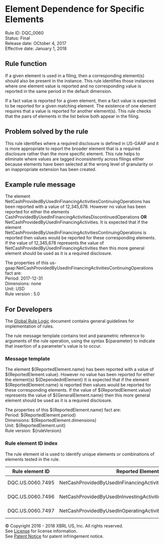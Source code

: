 # Element Dependence for Specific Elements
Rule ID: DQC_0060  
Status:  Final  
Release date: OCtober 4, 2017  
Effective date: January 1, 2018  

## Rule function

If a given element is used in a filing, then a corresponding element(s) should also be present in the instance. This rule identifies those instances where one element value is reported and no corresponding value is reported in the same period in the default dimension.

If a fact value is reported for a given element, then a fact value is expected to be reported for a given matching element. The existence of one element requires that a value is reported for another element(s). This rule checks that the pairs of elements in the list below both appear in the filing.

## Problem solved by the rule

This rule identifies where a required disclosure is defined in US-GAAP and it is more appropriate to report the broader element that is a required disclosure rather than the more specific element. This rule helps to eliminate where values are tagged inconsistently across filings either because elements have been selected at the wrong level of granularity or an inappropriate extension has been created.

## Example rule message

The element NetCashProvidedByUsedInFinancingActivitiesContinuingOperations has been reported with a value of 12,345,678\. However no value has been reported for either the elements CashProvidedByUsedInFinancingActivitiesDiscontinuedOperations **OR** NetCashProvidedByUsedInFinancingActivities. It is expected that if the element NetCashProvidedByUsedInFinancingActivitiesContinuingOperations is reported then values would be reported for these corresponding elements. If the value of 12,345,678 represents the value of NetCashProvidedByUsedInFinancingActivities then this more general element should be used as it is a required disclosure.

The properties of this us-gaap:NetCashProvidedByUsedInFinancingActivitiesContinuingOperations fact are:  
Period: 2017-12-31  
Dimensions: none  
Unit: USD  
Rule version : 5.0

## For Developers

The [Global Rule Logic](https://xbrl.us/dqc_0001) document contains general guidelines for implementation of rules.

The rule message template contains text and parametric reference to arguments of the rule operation, using the syntax ${parameter} to indicate that insertion of a parameter's value is to occur.

### Message template

The element ${ReportedElement.name} has been reported with a value of ${ReportedElement.value}. However no value has been reported for either the element(s) ${DependedntElement} It is expected that if the element ${ReportedElement.name} is reported then values would be reported for these corresponding elements. If the value of ${ReportedElement.value} represents the value of ${GeneralElement.name} then this more general element should be used as it is a required disclosure.

The properties of this ${ReportedElement.name} fact are:  
Period: ${ReportedElement.period}  
Dimensions: ${ReportedElement.dimensions}  
Unit: ${ReportedElement.unit}  
Rule version: ${ruleVersion}

### Rule element ID index

The rule element id is used to identify unique elements or combinations of elements tested in the rule.

| Rule element ID | Reported Element | Dependent Element(s) | General Element |
| --- | --- | --- | --- |
| DQC.US.0060.7495 | NetCashProvidedByUsedInFinancingActivitiesContinuingOperations | CashProvidedByUsedInFinancingActivitiesDiscontinuedOperations **AND** NetCashProvidedByUsedInFinancingActivities | NetCashProvidedByUsedInFinancingActivities |
| DQC.US.0060.7496 | NetCashProvidedByUsedInInvestingActivitiesContinuingOperations | CashProvidedByUsedInInvestingActivitiesDiscontinuedOperations **AND** NetCashProvidedByUsedInInvestingActivities | NetCashProvidedByUsedInInvestingActivities |
| DQC.US.0060.7497 | NetCashProvidedByUsedInOperatingActivitiesContinuingOperations | CashProvidedByUsedInOperatingActivitiesDiscontinuedOperations **AND** NetCashProvidedByUsedInOperatingActivities | NetCashProvidedByUsedInOperatingActivities |

© Copyright 2016 - 2018 XBRL US, Inc. All rights reserved.   
See [License](https://xbrl.us/dqc-license) for license information.  
See [Patent Notice](https://xbrl.us/dqc-patent) for patent infringement notice.
